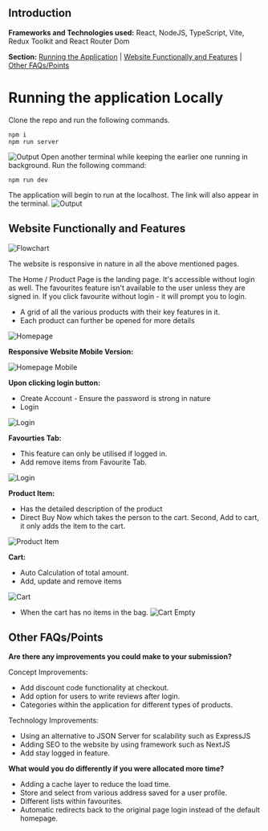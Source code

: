 ##  Introduction

**Frameworks  and Technologies  used:** React, NodeJS, TypeScript, Vite, Redux Toolkit and React Router Dom

**Section:**
[Running the Application](https://github.com/upsurge0/krypto-ecommerce/blob/main/README.md#running-the-application-locally) | [Website Functionally and Features](https://github.com/upsurge0/krypto-ecommerce/blob/main/README.md#website-functionally-and-features) |
[Other FAQs/Points](https://github.com/upsurge0/krypto-ecommerce/blob/main/README.md#other-faqspoints)

 # Running the application Locally
 
Clone the repo and run the following commands.

    npm i
    npm run server

![Output](https://imgur.com/DZBUBOu.png)
Open another terminal while keeping the earlier one running in background. Run the following command:

    npm run dev

The application will begin to run at the localhost. The link will also appear in the terminal.
![Output](https://imgur.com/w5fwloY.png)

## Website Functionally and Features

![Flowchart](https://imgur.com/abhe5jL.png)

The website is responsive in nature in all the above mentioned pages.

The Home / Product Page is the landing page. It's accessible without login as well. The favourites feature isn't available to the user unless they are signed in. If you click favourite without login - it will prompt you to login.
- A grid of all the various products with their key features in it.
- Each product can further be opened for more details

![Homepage](https://i.imgur.com/qLqY4ea.png)

**Responsive Website Mobile Version:**

![Homepage Mobile](https://imgur.com/LerPfZa.png)

**Upon clicking login button:**
- Create Account - Ensure the password is strong in nature
- Login

![Login](https://i.imgur.com/5RHyOzQ.png)

**Favourties Tab:**
- This feature can only be utilised if logged in.
- Add remove items from Favourite Tab.

![Login](https://imgur.com/ZsP19lP.png)

**Product Item:**
- Has the detailed description of the product
- Direct Buy Now which takes the person to the cart. Second, Add to cart, it only adds the item to the cart.

![Product Item](https://i.imgur.com/sClvXvX.png)

**Cart:**
- Auto Calculation of total amount.
- Add, update and remove items

![Cart](https://i.imgur.com/hfufkNe.png)
- When the cart has no items in the bag.
![Cart Empty](https://i.imgur.com/zMzYKPR.png)

##  Other FAQs/Points

**Are there any improvements you could make to your submission?**
 
 Concept Improvements:
- Add discount code functionality at checkout.
- Add option for users to write reviews after login.
- Categories within the application for different types of products.

Technology Improvements:
- Using an alternative to JSON Server for scalability such as ExpressJS
- Adding SEO to the website by using framework such as NextJS
- Add stay logged in feature.

**What would you do differently if you were allocated more time?**

 - Adding a cache layer to reduce the load time.
 - Store and select from various address saved for a user profile.
 - Different lists within favourites.
 - Automatic redirects back to the original page login instead of the default homepage.
